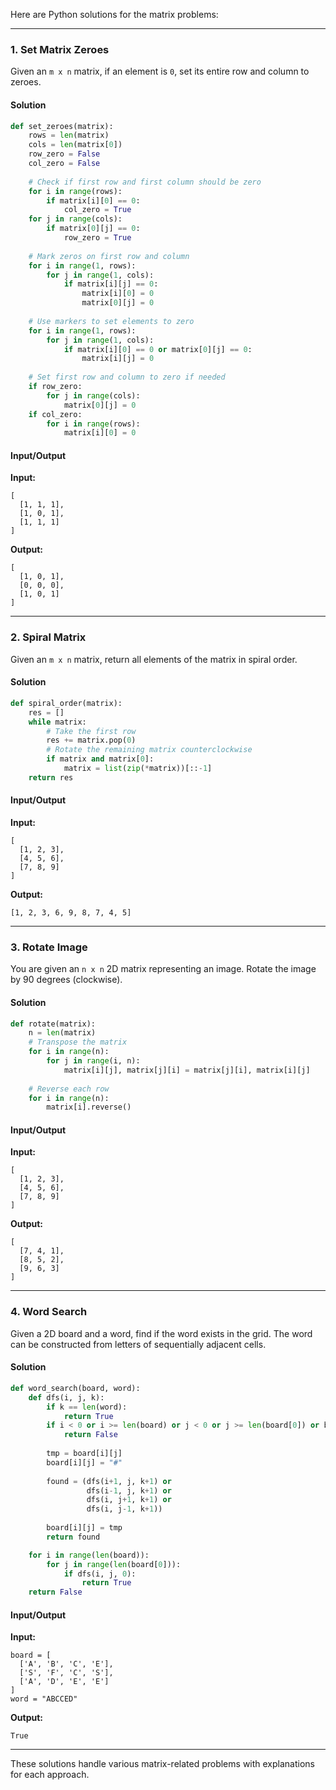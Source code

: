 Here are Python solutions for the matrix problems:

---

### 1. **Set Matrix Zeroes**

Given an `m x n` matrix, if an element is `0`, set its entire row and column to zeroes.

#### Solution

```python
def set_zeroes(matrix):
    rows = len(matrix)
    cols = len(matrix[0])
    row_zero = False
    col_zero = False
    
    # Check if first row and first column should be zero
    for i in range(rows):
        if matrix[i][0] == 0:
            col_zero = True
    for j in range(cols):
        if matrix[0][j] == 0:
            row_zero = True
    
    # Mark zeros on first row and column
    for i in range(1, rows):
        for j in range(1, cols):
            if matrix[i][j] == 0:
                matrix[i][0] = 0
                matrix[0][j] = 0
    
    # Use markers to set elements to zero
    for i in range(1, rows):
        for j in range(1, cols):
            if matrix[i][0] == 0 or matrix[0][j] == 0:
                matrix[i][j] = 0
    
    # Set first row and column to zero if needed
    if row_zero:
        for j in range(cols):
            matrix[0][j] = 0
    if col_zero:
        for i in range(rows):
            matrix[i][0] = 0
```

#### Input/Output

**Input:**
```
[
  [1, 1, 1],
  [1, 0, 1],
  [1, 1, 1]
]
```

**Output:**
```
[
  [1, 0, 1],
  [0, 0, 0],
  [1, 0, 1]
]
```

---

### 2. **Spiral Matrix**

Given an `m x n` matrix, return all elements of the matrix in spiral order.

#### Solution

```python
def spiral_order(matrix):
    res = []
    while matrix:
        # Take the first row
        res += matrix.pop(0)
        # Rotate the remaining matrix counterclockwise
        if matrix and matrix[0]:
            matrix = list(zip(*matrix))[::-1]
    return res
```

#### Input/Output

**Input:**
```
[
  [1, 2, 3],
  [4, 5, 6],
  [7, 8, 9]
]
```

**Output:**
```
[1, 2, 3, 6, 9, 8, 7, 4, 5]
```

---

### 3. **Rotate Image**

You are given an `n x n` 2D matrix representing an image. Rotate the image by 90 degrees (clockwise).

#### Solution

```python
def rotate(matrix):
    n = len(matrix)
    # Transpose the matrix
    for i in range(n):
        for j in range(i, n):
            matrix[i][j], matrix[j][i] = matrix[j][i], matrix[i][j]
    
    # Reverse each row
    for i in range(n):
        matrix[i].reverse()
```

#### Input/Output

**Input:**
```
[
  [1, 2, 3],
  [4, 5, 6],
  [7, 8, 9]
]
```

**Output:**
```
[
  [7, 4, 1],
  [8, 5, 2],
  [9, 6, 3]
]
```

---

### 4. **Word Search**

Given a 2D board and a word, find if the word exists in the grid. The word can be constructed from letters of sequentially adjacent cells.

#### Solution

```python
def word_search(board, word):
    def dfs(i, j, k):
        if k == len(word):
            return True
        if i < 0 or i >= len(board) or j < 0 or j >= len(board[0]) or board[i][j] != word[k]:
            return False
        
        tmp = board[i][j]
        board[i][j] = "#"
        
        found = (dfs(i+1, j, k+1) or
                 dfs(i-1, j, k+1) or
                 dfs(i, j+1, k+1) or
                 dfs(i, j-1, k+1))
        
        board[i][j] = tmp
        return found

    for i in range(len(board)):
        for j in range(len(board[0])):
            if dfs(i, j, 0):
                return True
    return False
```

#### Input/Output

**Input:**
```
board = [
  ['A', 'B', 'C', 'E'],
  ['S', 'F', 'C', 'S'],
  ['A', 'D', 'E', 'E']
]
word = "ABCCED"
```

**Output:**
```
True
```

---

These solutions handle various matrix-related problems with explanations for each approach.